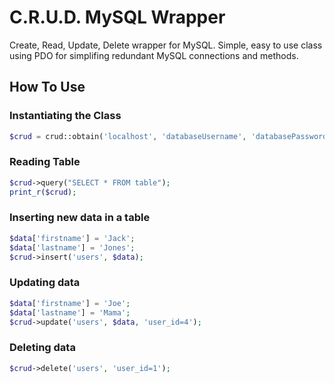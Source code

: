 C.R.U.D. MySQL Wrapper
==================

Create, Read, Update, Delete wrapper for MySQL.  Simple, easy to use class using PDO for simplifing redundant MySQL connections and methods.

## How To Use

### Instantiating the Class
```php	
$crud = crud::obtain('localhost', 'databaseUsername', 'databasePassword', 'databaseName');
```

### Reading Table
```php
$crud->query("SELECT * FROM table");
print_r($crud);
```

### Inserting new data in a table
```php
$data['firstname'] = 'Jack';
$data['lastname'] = 'Jones';
$crud->insert('users', $data);
```

### Updating data
```php
$data['firstname'] = 'Joe';
$data['lastname'] = 'Mama';
$crud->update('users', $data, 'user_id=4');
```

### Deleting data
```php
$crud->delete('users', 'user_id=1');
```
